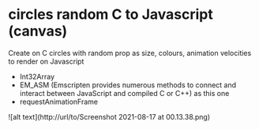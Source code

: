 # circles random C to Javascript (canvas)
Create on C circles with random prop as size, colours,  animation velocities to render on Javascript 
- Int32Array
- EM_ASM (Emscripten provides numerous methods to connect and interact between JavaScript and compiled C or C++) as this one
- requestAnimationFrame






![alt text](http://url/to/Screenshot 2021-08-17 at 00.13.38.png)
